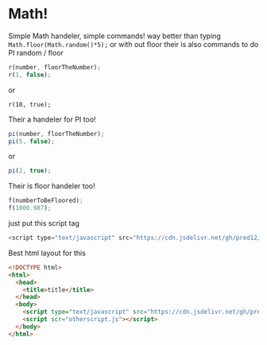 # Math!
Simple Math handeler, simple commands! way better than typing `Math.floor(Math.random()*5);` or with out floor their is also commands to do PI
random / floor 
```javascript
r(number, floorTheNumber);
r(1, false);
```
or
```
r(10, true);
```
Their a handeler for PI too!
```javascript
pi(number, floorTheNumber);
pi(5, false);
```
or
```javascript
pi(2, true);
```
Their is floor handeler too!
```javascript
f(numberToBeFloored);
f(1000.987);
```
just put this script tag
```javascript
<script type="text/javascript" src="https://cdn.jsdelivr.net/gh/pred12/Math.js/Math.js"></script>
```
Best html layout for this
```html
<!DOCTYPE html>
<html>
  <head>
    <title>title</title>
  </head>
  <body>
    <script type="text/javascript" src="https://cdn.jsdelivr.net/gh/pred12/Math.js/Math.js"></script>
    <script scr="otherscript.js"></script>
  </body>
</html>
```
